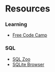 # Resources

### Learning
* [Free Code Camp](https://www.freecodecamp.org/)

### SQL
* [SQL Zoo](https://sqlzoo.net/)
* [SQLite Browser](https://sqlitebrowser.org/)
